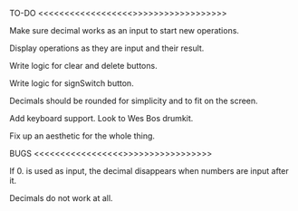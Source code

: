 TO-DO <<<<<<<<<<<<<<<<<<>>>>>>>>>>>>>>>>>>

Make sure decimal works as an input to start new operations.

Display operations as they are input and their result.

Write logic for clear and delete buttons.

Write logic for signSwitch button.

Decimals should be rounded for simplicity and to fit on the screen.

Add keyboard support. Look to Wes Bos drumkit.

Fix up an aesthetic for the whole thing.

BUGS <<<<<<<<<<<<<<<<<>>>>>>>>>>>>>>>>>

If 0. is used as input, the decimal disappears when numbers are input after it.

Decimals do not work at all.
